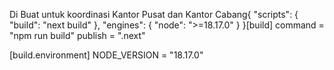 Di Buat untuk koordinasi Kantor Pusat dan Kantor Cabang{
  "scripts": {
    "build": "next build"
  },
  "engines": {
    "node": ">=18.17.0"
  }
}[build]
  command = "npm run build"
  publish = ".next"

[build.environment]
  NODE_VERSION = "18.17.0"